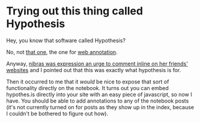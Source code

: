 # Trying out this thing called Hypothesis

Hey, you know that software called Hypothesis?

No, not [that one](https://hypothesis.works/), the one for [web annotation](https://hypothes.is/).

Anyway, [nibras was expression an urge to comment inline on her friends' websites](https://twitter.com/nibrasibn/status/1275811352225906688) and I pointed out that this was exactly what hypothesis is for.

Then it occurred to me that it *would* be nice to expose that sort of functionality directly on the notebook. It turns out you can embed hypothes.is directly into your site with an easy piece of javascript, so now I have. You should be able to add annotations to any of the notebook posts (it's not currently turned on for posts as they show up in the index, because I couldn't be bothered to figure out how).
